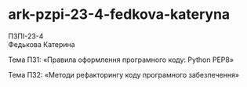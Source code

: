 # ark-pzpi-23-4-fedkova-kateryna

ПЗПІ-23-4  
Федькова Катерина

Тема ПЗ1: «Правила оформлення програмного коду: Python PEP8»

Тема ПЗ2: «Методи рефакторингу коду програмного забезпечення»
